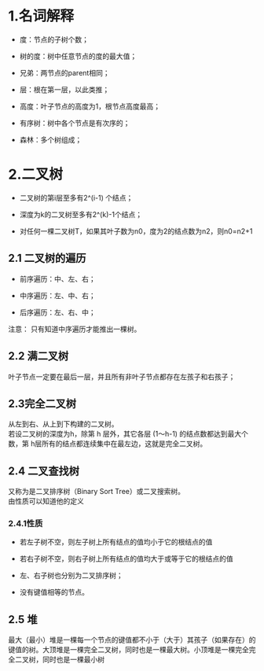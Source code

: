# 1.名词解释

* 度：节点的子树个数；   

* 树的度：树中任意节点的度的最大值；   

* 兄弟：两节点的parent相同；   

* 层：根在第一层，以此类推；   

* 高度：叶子节点的高度为1，根节点高度最高；   

* 有序树：树中各个节点是有次序的；   

* 森林：多个树组成；  

# 2.二叉树
* 二叉树的第i层至多有2^(i-1)
个结点；  

* 深度为k的二叉树至多有2^(k)-1个结点； 

* 对任何一棵二叉树T，如果其叶子数为n0，度为2的结点数为n2，则n0=n2+1
## 2.1 二叉树的遍历
 
* 前序遍历：中、左、右；  

* 中序遍历：左、中、右；   

* 后序遍历：左、右、中；  

注意：
只有知道中序遍历才能推出一棵树。

## 2.2 满二叉树
叶子节点一定要在最后一层，并且所有非叶子节点都存在左孩子和右孩子；

## 2.3完全二叉树
从左到右、从上到下构建的二叉树。     
若设二叉树的深度为h，除第 h 层外，其它各层 (1～h-1) 的结点数都达到最大个数，第 h层所有的结点都连续集中在最左边，这就是完全二叉树。

## 2.4 二叉查找树
又称为是二叉排序树（Binary Sort Tree）或二叉搜索树。   
由性质可以知道他的定义
### 2.4.1性质

* 若左子树不空，则左子树上所有结点的值均小于它的根结点的值  

* 若右子树不空，则右子树上所有结点的值均大于或等于它的根结点的值    
* 左、右子树也分别为二叉排序树；   

* 没有键值相等的节点。

## 2.5 堆
最大（最小）堆是一棵每一个节点的键值都不小于（大于）其孩子（如果存在）的键值的树。大顶堆是一棵完全二叉树，同时也是一棵最大树。小顶堆是一棵完全完全二叉树，同时也是一棵最小树

